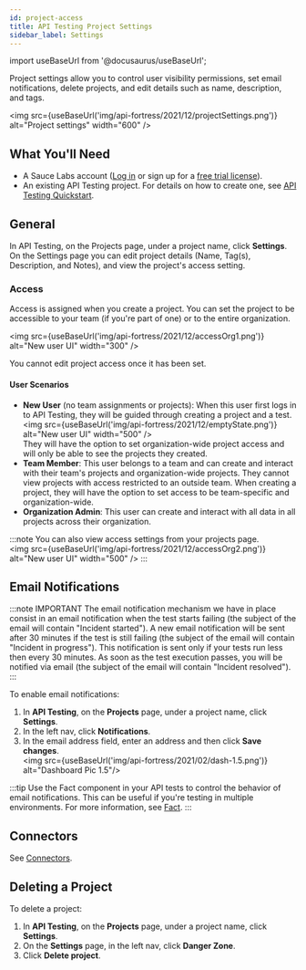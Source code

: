 ```yaml
---
id: project-access
title: API Testing Project Settings
sidebar_label: Settings
---
```


import useBaseUrl from '@docusaurus/useBaseUrl';

Project settings allow you to control user visibility permissions, set email notifications, delete projects, and edit details such as name, description, and tags.

<img src={useBaseUrl('img/api-fortress/2021/12/projectSettings.png')} alt="Project settings" width="600" />


## What You'll Need

* A Sauce Labs account ([Log in](https://accounts.saucelabs.com/am/XUI/#login/) or sign up for a [free trial license](https://saucelabs.com/sign-up)).
* An existing API Testing project. For details on how to create one, see [API Testing Quickstart](/api-testing/quickstart/).


## General

In API Testing, on the Projects page, under a project name, click **Settings**. On the Settings page you can edit project details (Name, Tag(s), Description, and Notes), and view the project's access setting.

### Access

Access is assigned when you create a project. You can set the project to be accessible to your team (if you're part of one) or to the entire organization.

<img src={useBaseUrl('img/api-fortress/2021/12/accessOrg1.png')} alt="New user UI" width="300" />

You cannot edit project access once it has been set.

#### User Scenarios

* **New User** (no team assignments or projects): When this user first logs in to API Testing, they will be guided through creating a project and a test.<br/><img src={useBaseUrl('img/api-fortress/2021/12/emptyState.png')} alt="New user UI" width="500" /><br/> They will have the option to set organization-wide project access and will only be able to see the projects they created.
* **Team Member**: This user belongs to a team and can create and interact with their team's projects and organization-wide projects. They cannot view projects with access restricted to an outside team. When creating a project, they will have the option to set access to be team-specific and organization-wide.
* **Organization Admin**: This user can create and interact with all data in all projects across their organization.

:::note
You can also view access settings from your projects page.<br/><img src={useBaseUrl('img/api-fortress/2021/12/accessOrg2.png')} alt="New user UI" width="500" />
:::


## Email Notifications

:::note IMPORTANT
The email notification mechanism we have in place consist in an email notification when the test starts failing (the subject of the email will contain "Incident started"). A new email notification will be sent after 30 minutes if the test is still failing (the subject of the email will contain "Incident in progress"). This notification is sent only if your tests run less then every 30 minutes. As soon as the test execution passes, you will be notified via email (the subject of the email will contain "Incident resolved").
:::


To enable email notifications:
1. In **API Testing**, on the **Projects** page, under a project name, click **Settings**.
2. In the left nav, click **Notifications**.
3. In the email address field, enter an address and then click **Save changes**.<br/><img src={useBaseUrl('img/api-fortress/2021/02/dash-1.5.png')} alt="Dashboard Pic 1.5"/>

:::tip
Use the Fact component in your API tests to control the behavior of email notifications. This can be useful if you're testing in multiple environments. For more information, see [Fact](/api-testing/composer/other-components/#fact).
:::


## Connectors

See [Connectors](/api-testing/integrations/pagerduty-webhooks/).


## Deleting a Project

To delete a project:
1. In **API Testing**, on the **Projects** page, under a project name, click **Settings**. 
2. On the **Settings** page, in the left nav, click **Danger Zone**.
3. Click **Delete project**.
